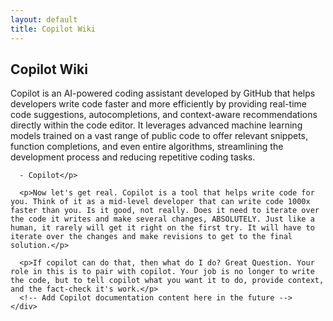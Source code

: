 ```yaml
---
layout: default
title: Copilot Wiki
---
```


<section class="mb-5 p-4 rounded-4 section-style shadow-sm border border-secondary">
  <div class="row">
    <div class="col-lg-8 mx-auto">
      <h2 class="fw-bold">Copilot Wiki</h2>
      <p>Copilot is an AI-powered coding assistant developed by GitHub that helps developers write code faster and more efficiently by providing real-time code suggestions, autocompletions, and context-aware recommendations directly within the code editor. It leverages advanced machine learning models trained on a vast range of public code to offer relevant snippets, function completions, and even entire algorithms, streamlining the development process and reducing repetitive coding tasks.
      
      - Copilot</p>

      <p>Now let's get real. Copilot is a tool that helps write code for you. Think of it as a mid-level developer that can write code 1000x faster than you. Is it good, not really. Does it need to iterate over the code it writes and make several changes, ABSOLUTELY. Just like a human, it rarely will get it right on the first try. It will have to iterate over the changes and make revisions to get to the final solution.</p>

      <p>If copilot can do that, then what do I do? Great Question. Your role in this is to pair with copilot. Your job is no longer to write the code, but to tell copilot what you want it to do, provide context, and the fact-check it's work.</p>
      <!-- Add Copilot documentation content here in the future -->
    </div>
  </div>
</section>
